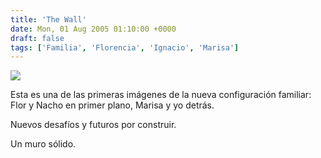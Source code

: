 ```yaml
---
title: 'The Wall'
date: Mon, 01 Aug 2005 01:10:00 +0000
draft: false
tags: ['Familia', 'Florencia', 'Ignacio', 'Marisa']
---
```


[![](http://photos1.blogger.com/img/121/3009/400/TheWall.jpg)](http://photos1.blogger.com/img/121/3009/640/TheWall.jpg)

Esta es una de las primeras imágenes de la nueva configuración familiar: Flor y 
Nacho en primer plano, Marisa y yo detrás. 

Nuevos desafíos y futuros por construir. 

Un muro sólido.
